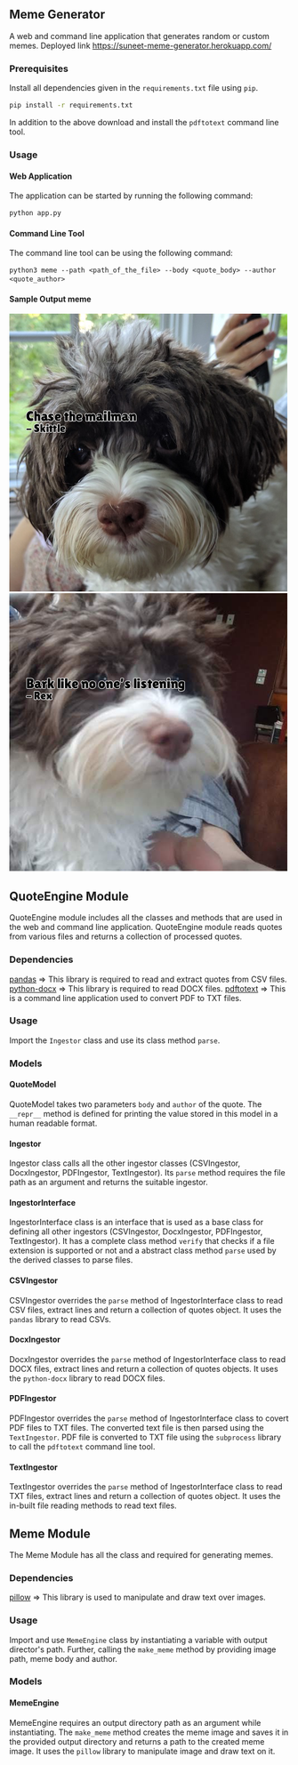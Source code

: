 ## Meme Generator
A web and command line application that generates random or custom memes.
Deployed link https://suneet-meme-generator.herokuapp.com/

### Prerequisites
Install all dependencies given in the `requirements.txt` file using `pip`.
```bash
pip install -r requirements.txt
```
In addition to the above download and install the `pdftotext` command line tool.

### Usage

#### Web Application
The application can be started by running the following command:
```bash
python app.py
```
#### Command Line Tool
The command line tool can be using the following command:
```
python3 meme --path <path_of_the_file> --body <quote_body> --author <quote_author>
```
#### Sample Output meme
![plot](_data/sample_out/sample_1.png)
![plot](_data/sample_out/sample_2.png)

## QuoteEngine Module
QuoteEngine module includes all the classes and methods that are used in the web and command line application.
QuoteEngine module reads quotes from various files and returns a collection of processed quotes.

### Dependencies
[pandas](https://pandas.pydata.org/) => This library is required to read and extract quotes from CSV files.
[python-docx](https://python-docx.readthedocs.io/en/latest/) => This library is required to read DOCX files.
[pdftotext](https://www.xpdfreader.com/pdftotext-man.html) => This is a command line application used to convert PDF to TXT files.

### Usage

Import the `Ingestor` class and use its class method `parse`.

### Models

#### QuoteModel
QuoteModel takes two parameters `body` and `author` of the quote. The `__repr__` method is defined for printing the value stored in this model in a human readable format.

#### Ingestor
Ingestor class calls all the other ingestor classes (CSVIngestor, DocxIngestor, PDFIngestor, TextIngestor). Its `parse` method requires the file path as an argument and returns the suitable ingestor.

#### IngestorInterface
IngestorInterface class is an interface that is used as a base class for defining all other ingestors (CSVIngestor, DocxIngestor, PDFIngestor, TextIngestor). It has a complete class method `verify` that checks if a file
extension is supported or not and a abstract class method `parse` used by the derived classes to parse files.

#### CSVIngestor
CSVIngestor overrides the `parse` method of IngestorInterface class to read CSV files, extract lines and return a collection of quotes object. It uses the `pandas` library to read CSVs.

#### DocxIngestor
DocxIngestor overrides the `parse` method of IngestorInterface class to read DOCX files, extract lines and return a collection of quotes objects. It uses the `python-docx` library to read DOCX files.

#### PDFIngestor
PDFIngestor overrides the `parse` method of IngestorInterface class to covert PDF files to TXT files. The converted text file is then parsed using the `TextIngestor`. PDF file is converted to TXT file using the `subprocess` library to call the `pdftotext` command line tool.

#### TextIngestor
TextIngestor overrides the `parse` method of IngestorInterface class to read TXT files, extract lines and return a collection of quotes object. It uses the in-built file reading methods to read text files.

## Meme Module
The Meme Module has all the class and required for generating memes.

### Dependencies
[pillow](https://pillow.readthedocs.io/en/stable/) => This library is used to manipulate and draw text over images.

### Usage
Import and use `MemeEngine` class by instantiating a variable with output director's path. Further, calling the `make_meme` method by providing image path, meme body and author.

### Models
#### MemeEngine
MemeEngine requires an output directory path as an argument while instantiating. The `make_meme` method creates the meme image and saves it in the provided output directory and returns a path to the created meme image. It uses the `pillow` library to manipulate image and draw text on it.
